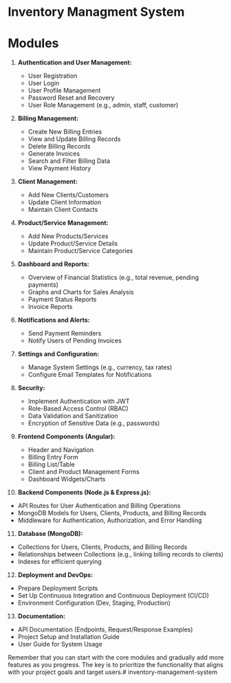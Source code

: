 # Inventory Managment System

# Modules

1. **Authentication and User Management:**
   - User Registration
   - User Login
   - User Profile Management
   - Password Reset and Recovery
   - User Role Management (e.g., admin, staff, customer)

2. **Billing Management:**
   - Create New Billing Entries
   - View and Update Billing Records
   - Delete Billing Records
   - Generate Invoices
   - Search and Filter Billing Data
   - View Payment History

3. **Client Management:**
   - Add New Clients/Customers
   - Update Client Information
   - Maintain Client Contacts

4. **Product/Service Management:**
   - Add New Products/Services
   - Update Product/Service Details
   - Maintain Product/Service Categories

5. **Dashboard and Reports:**
   - Overview of Financial Statistics (e.g., total revenue, pending payments)
   - Graphs and Charts for Sales Analysis
   - Payment Status Reports
   - Invoice Reports

6. **Notifications and Alerts:**
   - Send Payment Reminders
   - Notify Users of Pending Invoices

7. **Settings and Configuration:**
   - Manage System Settings (e.g., currency, tax rates)
   - Configure Email Templates for Notifications

8. **Security:**
   - Implement Authentication with JWT
   - Role-Based Access Control (RBAC)
   - Data Validation and Sanitization
   - Encryption of Sensitive Data (e.g., passwords)

9. **Frontend Components (Angular):**
   - Header and Navigation
   - Billing Entry Form
   - Billing List/Table
   - Client and Product Management Forms
   - Dashboard Widgets/Charts

10. **Backend Components (Node.js & Express.js):**
   - API Routes for User Authentication and Billing Operations
   - MongoDB Models for Users, Clients, Products, and Billing Records
   - Middleware for Authentication, Authorization, and Error Handling

11. **Database (MongoDB):**
   - Collections for Users, Clients, Products, and Billing Records
   - Relationships between Collections (e.g., linking billing records to clients)
   - Indexes for efficient querying

12. **Deployment and DevOps:**
   - Prepare Deployment Scripts
   - Set Up Continuous Integration and Continuous Deployment (CI/CD)
   - Environment Configuration (Dev, Staging, Production)

13. **Documentation:**
   - API Documentation (Endpoints, Request/Response Examples)
   - Project Setup and Installation Guide
   - User Guide for System Usage

Remember that you can start with the core modules and gradually add more features as you progress. The key is to prioritize the functionality that aligns with your project goals and target users.# inventory-management-system
